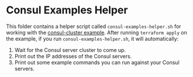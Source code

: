 # Consul Examples Helper

This folder contains a helper script called `consul-examples-helper.sh` for working with the 
[consul-cluster example](https://github.com/gruntwork-io/terraform-consul-azure/tree/master/examples/consul-cluster). After running `terraform apply` on the example, if you run 
`consul-examples-helper.sh`, it will automatically:

1. Wait for the Consul server cluster to come up.
1. Print out the IP addresses of the Consul servers.
1. Print out some example commands you can run against your Consul servers.


